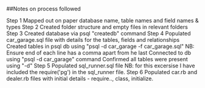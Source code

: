 ##Notes on process followed

Step 1
  Mapped out on paper database name,  table names and field names & types
Step 2
  Created folder structure and empty files in relevant folders
Step 3
  Created database via psql "createdb" command
Step 4
  Populated car_garage.sql file with details for the tables, fields and relationships
  Created tables in psql db using "psql -d car_garage -f car_garage.sql"
  NB: Ensure end of each line has a comma apart from he last
  Connected to db using "psql -d car_garage" command
  Confirmed all tables were present using "-d"
Step 5
  Populated sql_runner.sql file
  NB: for this excersise I have included the require('pg') in the sql_runner file.
Step 6
  Populated car.rb and dealer.rb files with initial details - require.., class, initialize.

